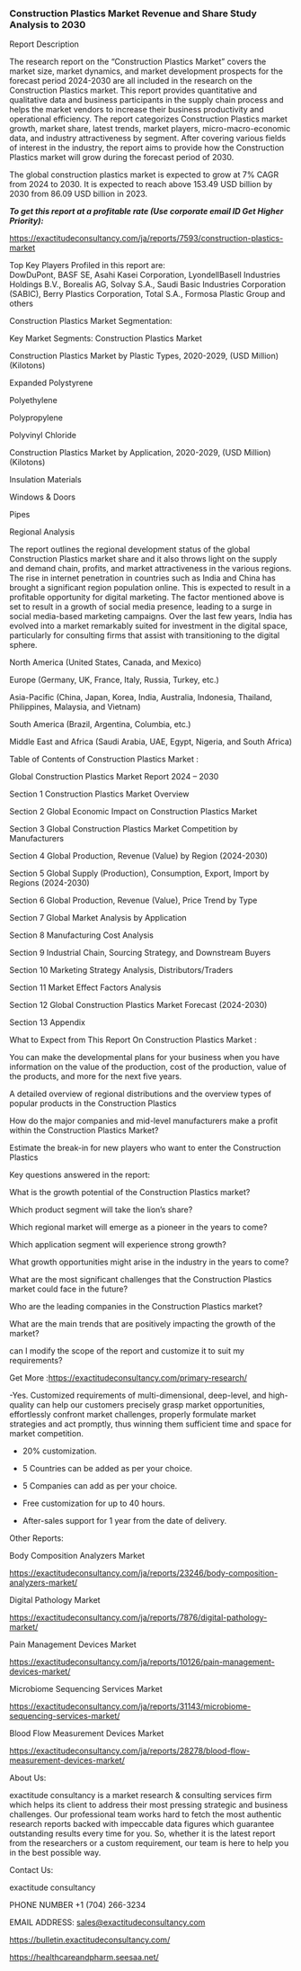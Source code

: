 ### Construction Plastics Market Revenue and Share Study Analysis to 2030

Report Description

The research report on the “Construction Plastics Market” covers the market size, market dynamics, and market development prospects for the forecast period 2024-2030 are all included in the research on the Construction Plastics market. This report provides quantitative and qualitative data and business participants in the supply chain process and helps the market vendors to increase their business productivity and operational efficiency. The report categorizes Construction Plastics market growth, market share, latest trends, market players, micro-macro-economic data, and industry attractiveness by segment. After covering various fields of interest in the industry, the report aims to provide how the Construction Plastics market will grow during the forecast period of 2030.

The global construction plastics market is expected to grow at 7% CAGR from 2024 to 2030. It is expected to reach above 153.49 USD billion by 2030 from 86.09 USD billion in 2023.

***To get this report at a profitable rate (Use corporate email ID Get Higher Priority):***

https://exactitudeconsultancy.com/ja/reports/7593/construction-plastics-market

Top Key Players Profiled in this report are:                                                                               
DowDuPont, BASF SE, Asahi Kasei Corporation, LyondellBasell Industries Holdings B.V., Borealis AG, Solvay S.A., Saudi Basic Industries Corporation (SABIC), Berry Plastics Corporation, Total S.A., Formosa Plastic Group and others

Construction Plastics Market Segmentation:

Key Market Segments: Construction Plastics Market

Construction Plastics Market by Plastic Types, 2020-2029, (USD Million) (Kilotons)

Expanded Polystyrene

Polyethylene

Polypropylene

Polyvinyl Chloride

Construction Plastics Market by Application, 2020-2029, (USD Million) (Kilotons)

Insulation Materials

Windows & Doors

Pipes

Regional Analysis

The report outlines the regional development status of the global Construction Plastics market share and it also throws light on the supply and demand chain, profits, and market attractiveness in the various regions. The rise in internet penetration in countries such as India and China has brought a significant region population online. This is expected to result in a profitable opportunity for digital marketing. The factor mentioned above is set to result in a growth of social media presence, leading to a surge in social media-based marketing campaigns. Over the last few years, India has evolved into a market remarkably suited for investment in the digital space, particularly for consulting firms that assist with transitioning to the digital sphere.

North America (United States, Canada, and Mexico)

Europe (Germany, UK, France, Italy, Russia, Turkey, etc.)

Asia-Pacific (China, Japan, Korea, India, Australia, Indonesia, Thailand, Philippines, Malaysia, and Vietnam)

South America (Brazil, Argentina, Columbia, etc.)

Middle East and Africa (Saudi Arabia, UAE, Egypt, Nigeria, and South Africa)

Table of Contents of Construction Plastics Market :

Global Construction Plastics Market Report 2024 – 2030

Section 1 Construction Plastics Market Overview

Section 2 Global Economic Impact on Construction Plastics Market

Section 3 Global Construction Plastics Market Competition by Manufacturers

Section 4 Global Production, Revenue (Value) by Region (2024-2030)

Section 5 Global Supply (Production), Consumption, Export, Import by Regions (2024-2030)

Section 6 Global Production, Revenue (Value), Price Trend by Type

Section 7 Global Market Analysis by Application

Section 8 Manufacturing Cost Analysis

Section 9 Industrial Chain, Sourcing Strategy, and Downstream Buyers

Section 10 Marketing Strategy Analysis, Distributors/Traders

Section 11 Market Effect Factors Analysis

Section 12 Global Construction Plastics Market Forecast (2024-2030)

Section 13 Appendix

What to Expect from This Report On Construction Plastics Market :

You can make the developmental plans for your business when you have information on the value of the production, cost of the production, value of the products, and more for the next five years.

A detailed overview of regional distributions and the overview types of popular products in the Construction Plastics

How do the major companies and mid-level manufacturers make a profit within the Construction Plastics Market?

Estimate the break-in for new players who want to enter the Construction Plastics

Key questions answered in the report:

What is the growth potential of the Construction Plastics market?

Which product segment will take the lion’s share?

Which regional market will emerge as a pioneer in the years to come?

Which application segment will experience strong growth?

What growth opportunities might arise in the industry in the years to come?

What are the most significant challenges that the Construction Plastics market could face in the future?

Who are the leading companies in the Construction Plastics market?

What are the main trends that are positively impacting the growth of the market?

can I modify the scope of the report and customize it to suit my requirements?

Get More :https://exactitudeconsultancy.com/primary-research/

-Yes. Customized requirements of multi-dimensional, deep-level, and high-quality can help our customers precisely grasp market opportunities, effortlessly confront market challenges, properly formulate market strategies and act promptly, thus winning them sufficient time and space for market competition.

- 20% customization.

- 5 Countries can be added as per your choice.

- 5 Companies can add as per your choice.

- Free customization for up to 40 hours.

- After-sales support for 1 year from the date of delivery.

Other Reports:

Body Composition Analyzers  Market

https://exactitudeconsultancy.com/ja/reports/23246/body-composition-analyzers-market/

Digital Pathology  Market

https://exactitudeconsultancy.com/ja/reports/7876/digital-pathology-market/

Pain Management Devices  Market

https://exactitudeconsultancy.com/ja/reports/10126/pain-management-devices-market/

Microbiome Sequencing Services  Market

https://exactitudeconsultancy.com/ja/reports/31143/microbiome-sequencing-services-market/

Blood Flow Measurement Devices  Market

https://exactitudeconsultancy.com/ja/reports/28278/blood-flow-measurement-devices-market/

About Us:

exactitude consultancy is a market research & consulting services firm which helps its client to address their most pressing strategic and business challenges. Our professional team works hard to fetch the most authentic research reports backed with impeccable data figures which guarantee outstanding results every time for you. So, whether it is the latest report from the researchers or a custom requirement, our team is here to help you in the best possible way.

Contact Us:

exactitude consultancy

PHONE NUMBER +1 (704) 266-3234

EMAIL ADDRESS: sales@exactitudeconsultancy.com

https://bulletin.exactitudeconsultancy.com/

https://healthcareandpharm.seesaa.net/
